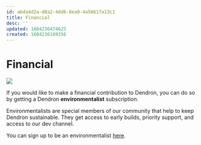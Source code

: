 ```yaml
---
id: abda4d2a-d8a2-4dd6-8ea0-4a5661fa13c1
title: Financial
desc: ''
updated: 1604236474623
created: 1604236189356
---
```


# Financial

![](https://foundation-prod-assetspublic53c57cce-8cpvgjldwysl.s3-us-west-2.amazonaws.com/assets/images/grow-covid-2.png)

If you would like to make a financial contribution to Dendron, you can do so by getting a Dendron **environmentalist** subscription.

Environmentalists are special members of our community that help to keep Dendron sustainable. They get access to early builds, priority support, and access to our dev channel.

You can sign up to be an environmentalist [here](https://accounts.dendron.so/account/subscribe).

